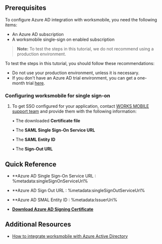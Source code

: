 ## Prerequisites

To configure Azure AD integration with worksmobile, you need the following items:

- An Azure AD subscription
- A worksmobile single-sign on enabled subscription

> **Note:**
> To test the steps in this tutorial, we do not recommend using a production environment.

To test the steps in this tutorial, you should follow these recommendations:

- Do not use your production environment, unless it is necessary.
- If you don't have an Azure AD trial environment, you can get a one-month trial [here](https://azure.microsoft.com/pricing/free-trial/).

### Configuring worksmobile for single sign-on

1. To get SSO configured for your application, contact [WORKS MOBILE support team](mailto:dl_ssoinfo@worksmobile.com) and provide them with the following information: 

	• The downloaded **Certificate file**

	• The **SAML Single Sign-On Service URL**

	• The **SAML Entity ID**

	• The **Sign-Out URL**

## Quick Reference

* **Azure AD Single Sign-On Service URL : %metadata:singleSignOnServiceUrl%

* **Azure AD Sign Out URL : %metadata:singleSignOutServiceUrl%

* **Azure AD SMAL Entity ID : %metadata:IssuerUri%

* **[Download Azure AD Signing Certificate](%metadata:CertificateDownloadRawUrl%)**

## Additional Resources

* [How to integrate worksmobile with Azure Active Directory](active-directory-saas-worksmobile-tutorial.md)


